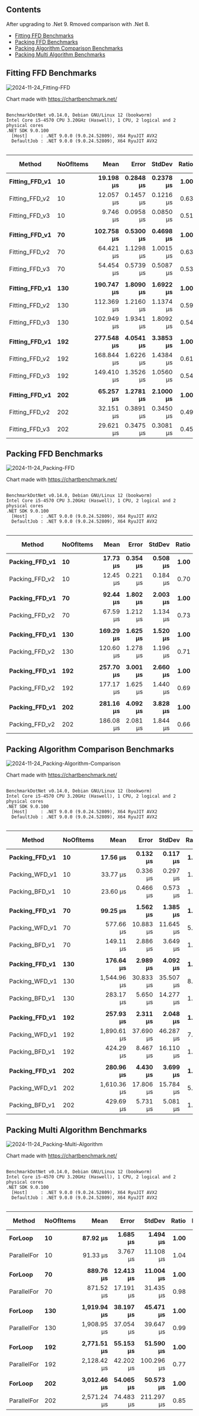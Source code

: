 ## Contents

After upgrading to .Net 9.
Rmoved comparison with .Net 8.

- [Fitting FFD Benchmarks](#fitting-ffd-benchmarks)
- [Packing FFD Benchmarks](#packing-ffd-benchmarks)
- [Packing Algorithm Comparison Benchmarks](#packing-algorithm-comparison-benchmarks)
- [Packing Multi Algorithm Benchmarks](#packing-multi-algorithm-benchmarks)
  

## Fitting FFD Benchmarks

![2024-11-24_Fitting-FFD](https://github.com/user-attachments/assets/a262cc68-8430-425e-aa31-064bf29b624f)

Chart made with https://chartbenchmark.net/

```

BenchmarkDotNet v0.14.0, Debian GNU/Linux 12 (bookworm)
Intel Core i5-4570 CPU 3.20GHz (Haswell), 1 CPU, 2 logical and 2 physical cores
.NET SDK 9.0.100
  [Host]     : .NET 9.0.0 (9.0.24.52809), X64 RyuJIT AVX2
  DefaultJob : .NET 9.0.0 (9.0.24.52809), X64 RyuJIT AVX2


```
| Method         | NoOfItems | Mean       | Error     | StdDev    | Ratio | RatioSD | Gen0    | Allocated | Alloc Ratio |
|--------------- |---------- |-----------:|----------:|----------:|------:|--------:|--------:|----------:|------------:|
| **Fitting_FFD_v1** | **10**        |  **19.198 μs** | **0.2848 μs** | **0.2378 μs** |  **1.00** |    **0.02** |  **1.8005** |   **5.57 KB** |        **1.00** |
| Fitting_FFD_v2 | 10        |  12.057 μs | 0.1457 μs | 0.1216 μs |  0.63 |    0.01 |  1.0529 |   3.23 KB |        0.58 |
| Fitting_FFD_v3 | 10        |   9.746 μs | 0.0958 μs | 0.0850 μs |  0.51 |    0.01 |  0.7477 |    2.3 KB |        0.41 |
|                |           |            |           |           |       |         |         |           |             |
| **Fitting_FFD_v1** | **70**        | **102.758 μs** | **0.5300 μs** | **0.4698 μs** |  **1.00** |    **0.01** |  **9.1553** |  **28.14 KB** |        **1.00** |
| Fitting_FFD_v2 | 70        |  64.421 μs | 1.1298 μs | 1.0015 μs |  0.63 |    0.01 |  4.5166 |  13.99 KB |        0.50 |
| Fitting_FFD_v3 | 70        |  54.454 μs | 0.5739 μs | 0.5087 μs |  0.53 |    0.01 |  3.1738 |   9.77 KB |        0.35 |
|                |           |            |           |           |       |         |         |           |             |
| **Fitting_FFD_v1** | **130**       | **190.747 μs** | **1.8090 μs** | **1.6922 μs** |  **1.00** |    **0.01** | **16.1133** |  **49.88 KB** |        **1.00** |
| Fitting_FFD_v2 | 130       | 112.369 μs | 1.2160 μs | 1.1374 μs |  0.59 |    0.01 |  7.6904 |  23.89 KB |        0.48 |
| Fitting_FFD_v3 | 130       | 102.949 μs | 1.9341 μs | 1.8092 μs |  0.54 |    0.01 |  5.2490 |  16.39 KB |        0.33 |
|                |           |            |           |           |       |         |         |           |             |
| **Fitting_FFD_v1** | **192**       | **277.548 μs** | **4.0541 μs** | **3.3853 μs** |  **1.00** |    **0.02** | **22.4609** |  **69.66 KB** |        **1.00** |
| Fitting_FFD_v2 | 192       | 168.844 μs | 1.6226 μs | 1.4384 μs |  0.61 |    0.01 | 10.7422 |  33.62 KB |        0.48 |
| Fitting_FFD_v3 | 192       | 149.410 μs | 1.3526 μs | 1.0560 μs |  0.54 |    0.01 |  7.3242 |  22.73 KB |        0.33 |
|                |           |            |           |           |       |         |         |           |             |
| **Fitting_FFD_v1** | **202**       |  **65.257 μs** | **1.2781 μs** | **2.1000 μs** |  **1.00** |    **0.04** |  **4.6387** |   **14.3 KB** |        **1.00** |
| Fitting_FFD_v2 | 202       |  32.151 μs | 0.3891 μs | 0.3450 μs |  0.49 |    0.02 |  4.2114 |  13.01 KB |        0.91 |
| Fitting_FFD_v3 | 202       |  29.621 μs | 0.3475 μs | 0.3081 μs |  0.45 |    0.01 |  4.2114 |  12.95 KB |        0.91 |


## Packing FFD Benchmarks

![2024-11-24_Packing-FFD](https://github.com/user-attachments/assets/1501a869-6047-4a3c-957d-b2069c6c7671)

Chart made with https://chartbenchmark.net/

```

BenchmarkDotNet v0.14.0, Debian GNU/Linux 12 (bookworm)
Intel Core i5-4570 CPU 3.20GHz (Haswell), 1 CPU, 2 logical and 2 physical cores
.NET SDK 9.0.100
  [Host]     : .NET 9.0.0 (9.0.24.52809), X64 RyuJIT AVX2
  DefaultJob : .NET 9.0.0 (9.0.24.52809), X64 RyuJIT AVX2


```
| Method         | NoOfItems | Mean      | Error    | StdDev   | Ratio | RatioSD | Gen0    | Allocated | Alloc Ratio |
|--------------- |---------- |----------:|---------:|---------:|------:|--------:|--------:|----------:|------------:|
| **Packing_FFD_v1** | **10**        |  **17.73 μs** | **0.354 μs** | **0.508 μs** |  **1.00** |    **0.04** |  **1.8005** |   **5.57 KB** |        **1.00** |
| Packing_FFD_v2 | 10        |  12.45 μs | 0.221 μs | 0.184 μs |  0.70 |    0.02 |  1.2360 |   3.82 KB |        0.69 |
|                |           |           |          |          |       |         |         |           |             |
| **Packing_FFD_v1** | **70**        |  **92.44 μs** | **1.802 μs** | **2.003 μs** |  **1.00** |    **0.03** |  **8.9111** |   **27.5 KB** |        **1.00** |
| Packing_FFD_v2 | 70        |  67.59 μs | 1.212 μs | 1.134 μs |  0.73 |    0.02 |  6.7139 |  20.74 KB |        0.75 |
|                |           |           |          |          |       |         |         |           |             |
| **Packing_FFD_v1** | **130**       | **169.29 μs** | **1.625 μs** | **1.520 μs** |  **1.00** |    **0.01** | **15.6250** |  **48.33 KB** |        **1.00** |
| Packing_FFD_v2 | 130       | 120.60 μs | 1.278 μs | 1.196 μs |  0.71 |    0.01 | 11.9629 |  36.67 KB |        0.76 |
|                |           |           |          |          |       |         |         |           |             |
| **Packing_FFD_v1** | **192**       | **257.70 μs** | **3.001 μs** | **2.660 μs** |  **1.00** |    **0.01** | **21.7285** |  **67.02 KB** |        **1.00** |
| Packing_FFD_v2 | 192       | 177.17 μs | 1.625 μs | 1.440 μs |  0.69 |    0.01 | 16.3574 |  50.38 KB |        0.75 |
|                |           |           |          |          |       |         |         |           |             |
| **Packing_FFD_v1** | **202**       | **281.16 μs** | **4.092 μs** | **3.828 μs** |  **1.00** |    **0.02** | **22.4609** |  **69.42 KB** |        **1.00** |
| Packing_FFD_v2 | 202       | 186.08 μs | 2.081 μs | 1.844 μs |  0.66 |    0.01 | 16.8457 |  52.23 KB |        0.75 |


## Packing Algorithm Comparison Benchmarks

![2024-11-24_Packing-Algorithm-Comparison](https://github.com/user-attachments/assets/a362b4b0-073f-424b-a03d-0a40e942735e)

Chart made with https://chartbenchmark.net/

```

BenchmarkDotNet v0.14.0, Debian GNU/Linux 12 (bookworm)
Intel Core i5-4570 CPU 3.20GHz (Haswell), 1 CPU, 2 logical and 2 physical cores
.NET SDK 9.0.100
  [Host]     : .NET 9.0.0 (9.0.24.52809), X64 RyuJIT AVX2
  DefaultJob : .NET 9.0.0 (9.0.24.52809), X64 RyuJIT AVX2


```
| Method         | NoOfItems | Mean        | Error     | StdDev    | Ratio | RatioSD | Gen0    | Allocated | Alloc Ratio |
|--------------- |---------- |------------:|----------:|----------:|------:|--------:|--------:|----------:|------------:|
| **Packing_FFD_v1** | **10**        |    **17.56 μs** |  **0.132 μs** |  **0.117 μs** |  **1.00** |    **0.01** |  **1.8005** |   **5.57 KB** |        **1.00** |
| Packing_WFD_v1 | 10        |    33.77 μs |  0.336 μs |  0.297 μs |  1.92 |    0.02 |  3.5400 |  10.88 KB |        1.95 |
| Packing_BFD_v1 | 10        |    23.60 μs |  0.466 μs |  0.573 μs |  1.34 |    0.03 |  2.6550 |   8.13 KB |        1.46 |
|                |           |             |           |           |       |         |         |           |             |
| **Packing_FFD_v1** | **70**        |    **99.25 μs** |  **1.562 μs** |  **1.385 μs** |  **1.00** |    **0.02** |  **8.9111** |   **27.5 KB** |        **1.00** |
| Packing_WFD_v1 | 70        |   577.66 μs | 10.883 μs | 11.645 μs |  5.82 |    0.14 | 33.2031 | 102.62 KB |        3.73 |
| Packing_BFD_v1 | 70        |   149.11 μs |  2.886 μs |  3.649 μs |  1.50 |    0.04 | 15.6250 |  47.92 KB |        1.74 |
|                |           |             |           |           |       |         |         |           |             |
| **Packing_FFD_v1** | **130**       |   **176.64 μs** |  **2.989 μs** |  **4.092 μs** |  **1.00** |    **0.03** | **15.6250** |  **48.33 KB** |        **1.00** |
| Packing_WFD_v1 | 130       | 1,544.96 μs | 30.833 μs | 35.507 μs |  8.75 |    0.28 | 70.3125 | 218.66 KB |        4.52 |
| Packing_BFD_v1 | 130       |   283.17 μs |  5.650 μs | 14.277 μs |  1.60 |    0.09 | 28.3203 |  87.92 KB |        1.82 |
|                |           |             |           |           |       |         |         |           |             |
| **Packing_FFD_v1** | **192**       |   **257.93 μs** |  **2.311 μs** |  **2.048 μs** |  **1.00** |    **0.01** | **21.4844** |  **67.02 KB** |        **1.00** |
| Packing_WFD_v1 | 192       | 1,890.61 μs | 37.690 μs | 46.287 μs |  7.33 |    0.18 | 91.7969 | 281.38 KB |        4.20 |
| Packing_BFD_v1 | 192       |   424.29 μs |  8.467 μs | 16.110 μs |  1.65 |    0.06 | 41.0156 | 126.77 KB |        1.89 |
|                |           |             |           |           |       |         |         |           |             |
| **Packing_FFD_v1** | **202**       |   **280.96 μs** |  **4.430 μs** |  **3.699 μs** |  **1.00** |    **0.02** | **22.4609** |  **69.42 KB** |        **1.00** |
| Packing_WFD_v1 | 202       | 1,610.36 μs | 17.806 μs | 15.784 μs |  5.73 |    0.09 | 93.7500 | 288.94 KB |        4.16 |
| Packing_BFD_v1 | 202       |   429.69 μs |  5.731 μs |  5.081 μs |  1.53 |    0.03 | 43.4570 | 134.33 KB |        1.93 |


## Packing Multi Algorithm Benchmarks

![2024-11-24_Packing-Multi-Algorithm](https://github.com/user-attachments/assets/8206eed8-0c4d-4aff-a03a-3cbbd3b43368)

Chart made with https://chartbenchmark.net/

```

BenchmarkDotNet v0.14.0, Debian GNU/Linux 12 (bookworm)
Intel Core i5-4570 CPU 3.20GHz (Haswell), 1 CPU, 2 logical and 2 physical cores
.NET SDK 9.0.100
  [Host]     : .NET 9.0.0 (9.0.24.52809), X64 RyuJIT AVX2
  DefaultJob : .NET 9.0.0 (9.0.24.52809), X64 RyuJIT AVX2


```
| Method      | NoOfItems | Mean        | Error     | StdDev     | Ratio | RatioSD | Gen0     | Allocated | Alloc Ratio |
|------------ |---------- |------------:|----------:|-----------:|------:|--------:|---------:|----------:|------------:|
| **ForLoop**     | **10**        |    **87.92 μs** |  **1.685 μs** |   **1.494 μs** |  **1.00** |    **0.02** |   **8.0566** |  **24.75 KB** |        **1.00** |
| ParallelFor | 10        |    91.33 μs |  3.767 μs |  11.108 μs |  1.04 |    0.13 |   8.3008 |  26.58 KB |        1.07 |
|             |           |             |           |            |       |         |          |           |             |
| **ForLoop**     | **70**        |   **889.76 μs** | **12.413 μs** |  **11.004 μs** |  **1.00** |    **0.02** |  **57.6172** |  **178.2 KB** |        **1.00** |
| ParallelFor | 70        |   871.52 μs | 17.191 μs |  31.435 μs |  0.98 |    0.04 |  58.5938 | 180.16 KB |        1.01 |
|             |           |             |           |            |       |         |          |           |             |
| **ForLoop**     | **130**       | **1,919.94 μs** | **38.197 μs** |  **45.471 μs** |  **1.00** |    **0.03** | **113.2813** | **355.07 KB** |        **1.00** |
| ParallelFor | 130       | 1,908.95 μs | 37.054 μs |  39.647 μs |  0.99 |    0.03 | 117.1875 | 357.09 KB |        1.01 |
|             |           |             |           |            |       |         |          |           |             |
| **ForLoop**     | **192**       | **2,771.51 μs** | **55.153 μs** |  **51.590 μs** |  **1.00** |    **0.03** | **152.3438** | **475.35 KB** |        **1.00** |
| ParallelFor | 192       | 2,128.42 μs | 42.202 μs | 100.296 μs |  0.77 |    0.04 | 156.2500 | 477.35 KB |        1.00 |
|             |           |             |           |            |       |         |          |           |             |
| **ForLoop**     | **202**       | **3,012.46 μs** | **54.065 μs** |  **50.573 μs** |  **1.00** |    **0.02** | **160.1563** | **492.85 KB** |        **1.00** |
| ParallelFor | 202       | 2,571.24 μs | 74.483 μs | 211.297 μs |  0.85 |    0.07 | 160.1563 | 494.88 KB |        1.00 |

